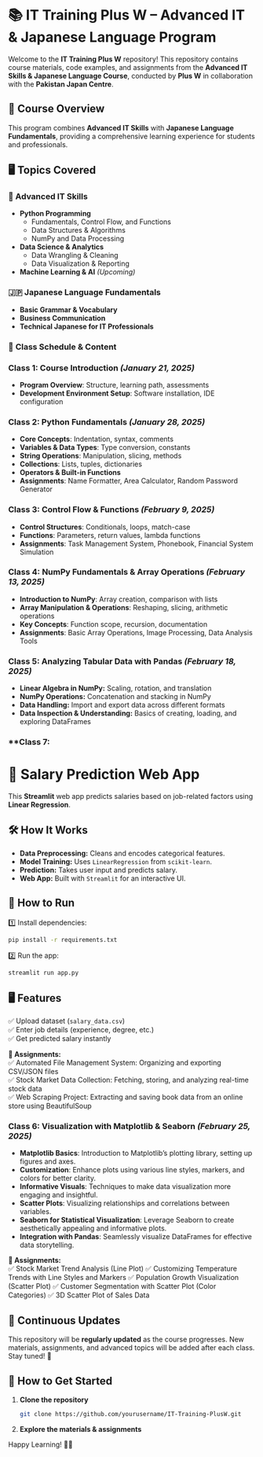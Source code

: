 
# 📚 IT Training Plus W – Advanced IT & Japanese Language Program  

Welcome to the **IT Training Plus W** repository! This repository contains course materials, code examples, and assignments from the **Advanced IT Skills & Japanese Language Course**, conducted by **Plus W** in collaboration with the **Pakistan Japan Centre**.  

## 📖 Course Overview  
This program combines **Advanced IT Skills** with **Japanese Language Fundamentals**, providing a comprehensive learning experience for students and professionals.  

## 🖥 Topics Covered  

### 🚀 Advanced IT Skills  
- **Python Programming**  
  - Fundamentals, Control Flow, and Functions  
  - Data Structures & Algorithms  
  - NumPy and Data Processing  
- **Data Science & Analytics**  
  - Data Wrangling & Cleaning  
  - Data Visualization & Reporting  
- **Machine Learning & AI** *(Upcoming)*  

### 🇯🇵 Japanese Language Fundamentals  
- **Basic Grammar & Vocabulary**  
- **Business Communication**  
- **Technical Japanese for IT Professionals**  

### 📅 **Class Schedule & Content**  

### **Class 1: Course Introduction** *(January 21, 2025)*  
- **Program Overview**: Structure, learning path, assessments  
- **Development Environment Setup**: Software installation, IDE configuration  

### **Class 2: Python Fundamentals** *(January 28, 2025)*  
- **Core Concepts**: Indentation, syntax, comments  
- **Variables & Data Types**: Type conversion, constants  
- **String Operations**: Manipulation, slicing, methods  
- **Collections**: Lists, tuples, dictionaries  
- **Operators & Built-in Functions**  
- **Assignments**: Name Formatter, Area Calculator, Random Password Generator  

### **Class 3: Control Flow & Functions** *(February 9, 2025)*  
- **Control Structures**: Conditionals, loops, match-case  
- **Functions**: Parameters, return values, lambda functions  
- **Assignments**: Task Management System, Phonebook, Financial System Simulation  

### **Class 4: NumPy Fundamentals & Array Operations** *(February 13, 2025)*  
- **Introduction to NumPy**: Array creation, comparison with lists  
- **Array Manipulation & Operations**: Reshaping, slicing, arithmetic operations  
- **Key Concepts**: Function scope, recursion, documentation  
- **Assignments**: Basic Array Operations, Image Processing, Data Analysis Tools  

### **Class 5: Analyzing Tabular Data with Pandas** *(February 18, 2025)*  
- **Linear Algebra in NumPy:** Scaling, rotation, and translation  
- **NumPy Operations:** Concatenation and stacking in NumPy  
- **Data Handling:** Import and export data across different formats  
- **Data Inspection & Understanding:** Basics of creating, loading, and exploring DataFrames

### **Class 7:
# 🎯 Salary Prediction Web App  

This **Streamlit** web app predicts salaries based on job-related factors using **Linear Regression**.

## 🛠 How It Works  

- **Data Preprocessing:** Cleans and encodes categorical features.  
- **Model Training:** Uses `LinearRegression` from `scikit-learn`.  
- **Prediction:** Takes user input and predicts salary.  
- **Web App:** Built with `Streamlit` for an interactive UI.  

## 🚀 How to Run  

1️⃣ Install dependencies:  
```bash
pip install -r requirements.txt
```

2️⃣ Run the app:  
```bash
streamlit run app.py
```

## 🖥 Features  

✅ Upload dataset (`salary_data.csv`)  
✅ Enter job details (experience, degree, etc.)  
✅ Get predicted salary instantly  


**📌 Assignments:**  
✅ Automated File Management System: Organizing and exporting CSV/JSON files  
✅ Stock Market Data Collection: Fetching, storing, and analyzing real-time stock data  
✅ Web Scraping Project: Extracting and saving book data from an online store using BeautifulSoup  

### **Class 6: Visualization with Matplotlib & Seaborn** *(February 25, 2025)*  
- **Matplotlib Basics**: Introduction to Matplotlib’s plotting library, setting up figures and axes.  
- **Customization**: Enhance plots using various line styles, markers, and colors for better clarity.  
- **Informative Visuals**: Techniques to make data visualization more engaging and insightful.  
- **Scatter Plots**: Visualizing relationships and correlations between variables.  
- **Seaborn for Statistical Visualization**: Leverage Seaborn to create aesthetically appealing and informative plots.  
- **Integration with Pandas**: Seamlessly visualize DataFrames for effective data storytelling.  

**📌 Assignments:**  
✅ Stock Market Trend Analysis (Line Plot)
✅ Customizing Temperature Trends with Line Styles and Markers
✅ Population Growth Visualization (Scatter Plot)
✅ Customer Segmentation with Scatter Plot (Color Categories)
✅ 3D Scatter Plot of Sales Data
  
## 🔄 Continuous Updates  
This repository will be **regularly updated** as the course progresses. New materials, assignments, and advanced topics will be added after each class. Stay tuned! 🚀  

## 📝 How to Get Started  

1. **Clone the repository**  
   ```bash
   git clone https://github.com/yourusername/IT-Training-PlusW.git
   ```
2. **Explore the materials & assignments**  

Happy Learning! 🎯🚀  

